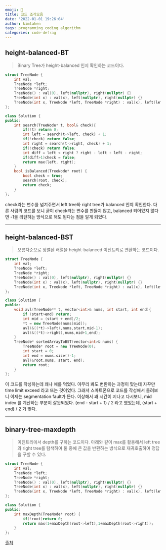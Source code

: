 ```yaml
---
emoji: 🧱
title: 코드 조각모음
date: '2022-01-01 19:26:04' 
author: kimtahen
tags: programming coding algorithm
categories: code-defrag
---
```

## height-balanced-BT
> Binary Tree가 height-balanced 인지 확인하는 코드이다.
```cpp
struct TreeNode {
    int val;
    TreeNode *left;
    TreeNode *right;
    TreeNode() : val(0), left(nullptr), right(nullptr) {}
    TreeNode(int x) : val(x), left(nullptr), right(nullptr) {}
    TreeNode(int x, TreeNode *left, TreeNode *right) : val(x), left(left), right(right) {}
};
```
```cpp
class Solution {
public:
    int search(TreeNode* t, bool& check){
        if(!t) return 0;
        int left = search(t->left, check) + 1;
        if(!check) return false;
        int right = search(t->right, check) + 1;
        if(!check) return false;
        int diff = left < right ? right - left : left - right;
        if(diff>1)check = false;
        return max(left, right);
    }
    bool isBalanced(TreeNode* root) {
        bool check = true;
        search(root, check);
        return check;
    }
};
```
check라는 변수를 넘겨주면서 left tree와 right tree가 balanced 인지 확인한다. 다른 사람의 코드를 보니 굳이 check라는 변수를 만들지 않고, balanced 되어있지 않다면 -1을 리턴하는 방식으로 해도 된다는 점을 알게 되었다.

---
## height-balanced-BST
> 오름차순으로 정렬된 배열을 height-balanced 이진트리로 변환하는 코드이다. 
```cpp
struct TreeNode {
    int val;
    TreeNode *left;
    TreeNode *right;
    TreeNode() : val(0), left(nullptr), right(nullptr) {}
    TreeNode(int x) : val(x), left(nullptr), right(nullptr) {}
    TreeNode(int x, TreeNode *left, TreeNode *right) : val(x), left(left), right(right) {}
};
```
```cpp
class Solution {
public:
    void avl(TreeNode** t, vector<int>& nums, int start, int end){
        if (start>end) return;
        int mid = (start + end)/2;
        *t = new TreeNode(nums[mid]);
        avl(&((*t)->left),nums,start,mid-1);
        avl(&((*t)->right),nums,mid+1,end);
    }
    TreeNode* sortedArrayToBST(vector<int>& nums) {
        TreeNode* root = new TreeNode(0);     
        int start = 0;
        int end = nums.size()-1;
        avl(&root,nums, start, end);
        return root;
    }
};
```
이 코드를 작성하는데 꽤나 애를 먹었다. 아무리 봐도 변환하는 과정이 맞는데 자꾸만 time limit exceed 라고 뜨는 것이었다. 그래서 스마트폰으로 코드를 작성해서 돌려보니 이제는 segmentation fault가 뜬다. 이상해서 꽤 시간이 지나고 다시보니, mid index 를 계산하는 부분이 잘못되었다. (end - start + 1) / 2 라고 했었는데, (start + end) / 2 가 맞다.

---
## binary-tree-maxdepth
> 이진트리에서 depth를 구하는 코드이다. 아래와 같이 max를 활용해서 left tree와 right tree를 탐색하여 둘 중에 큰 값을 반환하는 방식으로 재귀호출하여 정답을 구할 수 있다.
```cpp
struct TreeNode {
    int val;
    TreeNode *left;
    TreeNode *right;
    TreeNode() : val(0), left(nullptr), right(nullptr) {}
    TreeNode(int x) : val(x), left(nullptr), right(nullptr) {}
    TreeNode(int x, TreeNode *left, TreeNode *right) : val(x), left(left), right(right) {}
};
```
```cpp
class Solution {
public:
    int maxDepth(TreeNode* root) {
        if(!root)return 0;
        return max(1+maxDepth(root->left),1+maxDepth(root->right));
    }
};
```
[출처](https://leetcode.com/problems/maximum-depth-of-binary-tree/discuss/1658689/Two-recursive-solutions-in-C%2B%2B)

```toc
```